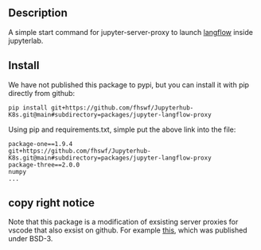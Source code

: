 ## Description
A simple start command for jupyter-server-proxy to launch [langflow](https://www.langflow.org/) inside jupyterlab.

## Install
We have not published this package to pypi, but you can install it with pip directly from github:
```
pip install git+https://github.com/fhswf/Jupyterhub-K8s.git@main#subdirectory=packages/jupyter-langflow-proxy
```
Using pip and requirements.txt, simple put the above link into the file:
```
package-one==1.9.4
git+https://github.com/fhswf/Jupyterhub-K8s.git@main#subdirectory=packages/jupyter-langflow-proxy
package-three==2.0.0
numpy
...
```
## copy right notice
Note that this package is a modification of exsisting server proxies for vscode that also exsist on github.
For example [this](https://github.com/betatim/vscode-binder/tree/master/jupyter_vscode_proxy), which was published under BSD-3.
